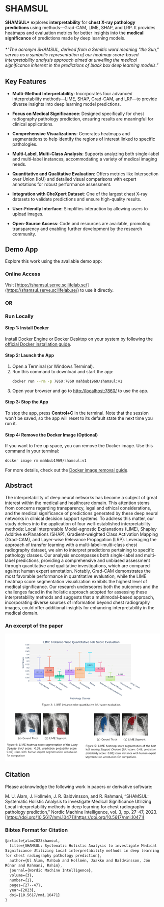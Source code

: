 # SHAMSUL

**SHAMSUL\*** explores **interpretability** for **chest X-ray pathology predictions** using methods—Grad-CAM, LIME, SHAP, and LRP. It provides heatmaps and evaluation metrics for better insights into the **medical significance** of predictions made by deep learning models.

###### \*"The acronym SHAMSUL, derived from a Semitic word meaning "the Sun," serves as a symbolic representation of our heatmap score-based interpretability analysis approach aimed at unveiling the medical significance inherent in the predictions of black box deep learning models."

## Key Features

*   **Multi-Method Interpretability**: Incorporates four advanced interpretability methods—LIME, SHAP, Grad-CAM, and LRP—to provide diverse insights into deep learning model predictions.
    
*   **Focus on Medical Significancee**: Designed specifically for chest radiography pathology prediction, ensuring results are meaningful for clinical applications.
    
*   **Comprehensive Visualizations**: Generates heatmaps and segmentations to help identify the regions of interest linked to specific pathologies.
    
*   **Multi-Label, Multi-Class Analysis**: Supports analyzing both single-label and multi-label instances, accommodating a variety of medical imaging needs.
    
*   **Quantitative and Qualitative Evaluation**: Offers metrics like Intersection over Union (IoU) and detailed visual comparisons with expert annotations for robust performance assessment.
    
*   **Integration with CheXpert Dataset**: One of the largest chest X-ray datasets to validate predictions and ensure high-quality results.
    
*   **User-Friendly Interface**: Simplifies interaction by allowing users to upload images.
    
*   **Open-Source Access**: Code and resources are available, promoting transparency and enabling further development by the research community.

## Demo App  

Explore this work using the available demo app:  

### Online Access
Visit [https://shamsul.serve.scilifelab.se/](https://shamsul.serve.scilifelab.se/) to use it directly.  

### OR

### Run Locally 

#### Step 1: Install Docker  
Install Docker Engine or Docker Desktop on your system by following the [official Docker installation guide](https://docs.docker.com/get-docker/).  

#### Step 2: Launch the App  
1. Open a Terminal (or Windows Terminal).  
2. Run this command to download and start the app:  
   ```bash
   docker run --rm -p 7860:7860 mahbub1969/shamsul:v1
   ```  
3. Open your browser and go to [http://localhost:7860/](http://localhost:7860/) to use the app.  

#### Step 3: Stop the App  
To stop the app, press **Control+C** in the terminal. Note that the session won’t be saved, so the app will reset to its default state the next time you run it.  

#### Step 4: Remove the Docker Image (Optional)  
If you want to free up space, you can remove the Docker image. Use this command in your terminal:  
```bash
docker image rm mahbub1969/shamsul:v1
```  
For more details, check out the [Docker image removal guide](https://docs.docker.com/reference/cli/docker/image/rm/).    

## Abstract

The interpretability of deep neural networks has become a subject of great interest within the medical and healthcare domain. This attention stems from concerns regarding transparency, legal and ethical considerations, and the medical significance of predictions generated by these deep neural networks in clinical decision support systems. To address this matter, our study delves into the application of four well-established interpretability methods: Local Interpretable Model-agnostic Explanations (LIME), Shapley Additive exPlanations (SHAP), Gradient-weighted Class Activation Mapping (Grad-CAM), and Layer-wise Relevance Propagation (LRP). Leveraging the approach of transfer learning with a multi-label-multi-class chest radiography dataset, we aim to interpret predictions pertaining to specific pathology classes. Our analysis encompasses both single-label and multi-label predictions, providing a comprehensive and unbiased assessment through quantitative and qualitative investigations, which are compared against human expert annotation. Notably, Grad-CAM demonstrates the most favorable performance in quantitative evaluation, while the LIME heatmap score segmentation visualization exhibits the highest level of medical significance. Our research underscores both the outcomes and the challenges faced in the holistic approach adopted for assessing these interpretability methods and suggests that a multimodal-based approach, incorporating diverse sources of information beyond chest radiography images, could offer additional insights for enhancing interpretability in the medical domain.

### An excerpt of the paper

![An excerpt of the paper](https://raw.githubusercontent.com/anondo1969/SHAMSUL/main/codes/excerpt.png)

## Citation

Please acknowledge the following work in papers or derivative software:

M. U. Alam, J. Hollmén, J. R. Baldvinsson, and R. Rahmani, “SHAMSUL: Systematic Holistic Analysis to investigate Medical Significance Utilizing
Local interpretability methods in deep learning for chest radiography pathology prediction,” Nordic Machine Intelligence, vol. 3, pp. 27–47, 2023. [https://doi.org/10.5617/nmi.10471](https://doi.org/10.5617/nmi.10471)

### Bibtex Format for Citation

```
@article{alam2023shamsul,
  title={SHAMSUL: Systematic Holistic Analysis to investigate Medical Significance Utilizing Local interpretability methods in deep learning for chest radiography pathology prediction},
  author={Ul Alam, Mahbub and Hollmén, Jaakko and Baldvinsson, Jón Rúnar and Rahmani, Rahim},
  journal={Nordic Machine Intelligence},
  volume={3},
  number={1},
  pages={27--47},
  year={2023},
  doi={10.5617/nmi.10471}
}
```
